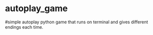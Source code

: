# autoplay_game
#simple autoplay python game that runs on terminal and gives different endings each time. 

